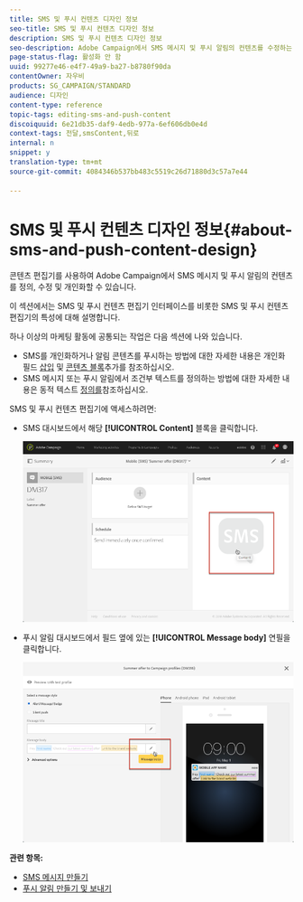 ```yaml
---
title: SMS 및 푸시 컨텐츠 디자인 정보
seo-title: SMS 및 푸시 컨텐츠 디자인 정보
description: SMS 및 푸시 컨텐츠 디자인 정보
seo-description: Adobe Campaign에서 SMS 메시지 및 푸시 알림의 컨텐츠를 수정하는 데 사용되는 편집기에 대해 알아봅니다.
page-status-flag: 활성화 안 함
uuid: 99277e46-e4f7-49a9-ba27-b8780f90da
contentOwner: 자우비
products: SG_CAMPAIGN/STANDARD
audience: 디자인
content-type: reference
topic-tags: editing-sms-and-push-content
discoiquuid: 6e21db35-daf9-4edb-977a-6ef606db0e4d
context-tags: 전달,smsContent,뒤로
internal: n
snippet: y
translation-type: tm+mt
source-git-commit: 4084346b537bb483c5519c26d71880d3c57a7e44

---
```



# SMS 및 푸시 컨텐츠 디자인 정보{#about-sms-and-push-content-design}

콘텐츠 편집기를 사용하여 Adobe Campaign에서 SMS 메시지 및 푸시 알림의 컨텐츠를 정의, 수정 및 개인화할 수 있습니다.

이 섹션에서는 SMS 및 푸시 컨텐츠 편집기 인터페이스를 [](../../channels/using/sms-and-push-content-editor-interface.md)비롯한 SMS 및 푸시 컨텐츠 편집기의 특성에 대해 설명합니다.

하나 이상의 마케팅 활동에 공통되는 작업은 다음 섹션에 나와 있습니다.

* SMS를 개인화하거나 알림 콘텐츠를 푸시하는 방법에 대한 자세한 내용은 개인화 필드 [삽입](../../designing/using/personalization.md#inserting-a-personalization-field) 및 [콘텐츠 블록](../../designing/using/personalization.md#adding-a-content-block)추가를 참조하십시오.
* SMS 메시지 또는 푸시 알림에서 조건부 텍스트를 정의하는 방법에 대한 자세한 내용은 동적 텍스트 [정의를](../../channels/using/defining-dynamic-text.md)참조하십시오.

SMS 및 푸시 컨텐츠 편집기에 액세스하려면:

* SMS 대시보드에서 해당 **[!UICONTROL Content]** 블록을 클릭합니다.

   ![](assets/des_sms_content.png)

* 푸시 알림 대시보드에서 필드 옆에 있는 **[!UICONTROL Message body]** 연필을 클릭합니다.

   ![](assets/des_push_body.png)

**관련 항목:**

* [SMS 메시지 만들기](../../channels/using/creating-an-sms-message.md)
* [푸시 알림 만들기 및 보내기](../../channels/using/preparing-and-sending-a-push-notification.md)

